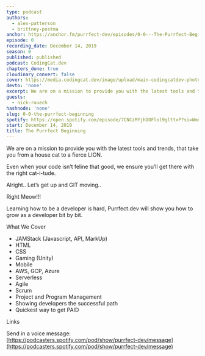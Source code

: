 ```yaml
---
type: podcast
authors:
  - alex-patterson
  - brittney-postma
anchor: https://anchor.fm/purrfect-dev/episodes/0-0---The-Purrfect-Beginning-e9hebf
episode: 0
recording_date: December 14, 2019
season: 0
published: published
podcast: CodingCat.dev
chapters_done: true
cloudinary_convert: false
cover: https://media.codingcat.dev/image/upload/main-codingcatdev-photo/fvjgqo2gifcvdlpih6zk.png
devto: 'none'
excerpt: We are on a mission to provide you with the latest tools and trends, that take you from a house cat to a fierce LION.
guests:
  - nick-rouech
hashnode: 'none'
slug: 0-0-the-purrfect-beginning
spotify: https://open.spotify.com/episode/7CNCzMYjhDOFlol9glttxP?si=WmoeWiyEQACDrHADiiwgkw
start: December 14, 2019
title: The Purrfect Beginning
---
```


We are on a mission to provide you with the latest tools and trends, that take you from a house cat to a fierce LION.

Even when your code isn’t feline that good, we ensure you’ll get there with the right cat-i-tude.

Alright.. Let’s get up and GIT moving..

Right Meow!!!

Learning how to be a developer is hard, Purrfect.dev will show you how to grow as a developer bit by bit.

What We Cover

- JAMStack (Javascript, API, MarkUp)
- HTML
- CSS
- Gaming (Unity)
- Mobile
- AWS, GCP, Azure
- Serverless
- Agile
- Scrum
- Project and Program Management
- Showing developers the successful path
- Quickest way to get PAID

Links

Send in a voice message: [https://podcasters.spotify.com/pod/show/purrfect-dev/message](https://podcasters.spotify.com/pod/show/purrfect-dev/message)
